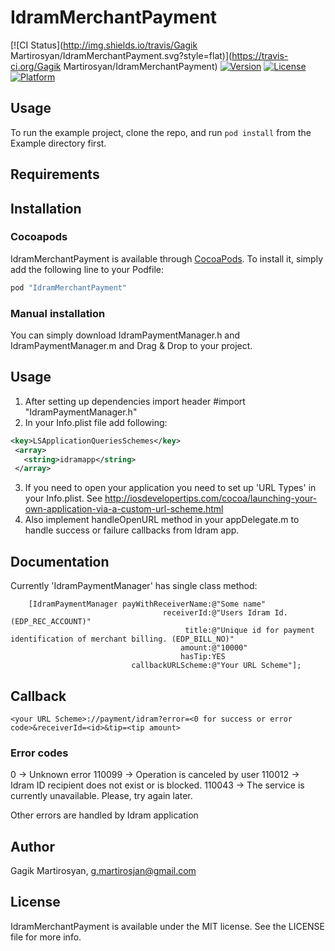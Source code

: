 # IdramMerchantPayment

[![CI Status](http://img.shields.io/travis/Gagik Martirosyan/IdramMerchantPayment.svg?style=flat)](https://travis-ci.org/Gagik Martirosyan/IdramMerchantPayment)
[![Version](https://img.shields.io/cocoapods/v/IdramMerchantPayment.svg?style=flat)](http://cocoapods.org/pods/IdramMerchantPayment)
[![License](https://img.shields.io/cocoapods/l/IdramMerchantPayment.svg?style=flat)](http://cocoapods.org/pods/IdramMerchantPayment)
[![Platform](https://img.shields.io/cocoapods/p/IdramMerchantPayment.svg?style=flat)](http://cocoapods.org/pods/IdramMerchantPayment)

## Usage

To run the example project, clone the repo, and run `pod install` from the Example directory first.

## Requirements

## Installation

### Cocoapods
IdramMerchantPayment is available through [CocoaPods](http://cocoapods.org). To install
it, simply add the following line to your Podfile:

```ruby
pod "IdramMerchantPayment"
```

### Manual installation 
You can simply download IdramPaymentManager.h and IdramPaymentManager.m and Drag & Drop to your project.

## Usage 
  1. After setting up dependencies import header 
     #import "IdramPaymentManager.h"
  2. In your Info.plist file add following:
``` XML
<key>LSApplicationQueriesSchemes</key>
 <array>
   <string>idramapp</string>
 </array>
```

  3. If you need to open your application you need to set up 'URL Types' in your Info.plist. See http://iosdevelopertips.com/cocoa/launching-your-own-application-via-a-custom-url-scheme.html
  4. Also implement handleOpenURL method in your appDelegate.m to handle success or failure callbacks from Idram app.
  

## Documentation 
Currently 'IdramPaymentManager' has single class method:

``` ObjC
    [IdramPaymentManager payWithReceiverName:@"Some name"
                                  receiverId:@"Users Idram Id. (EDP_REC_ACCOUNT)"
                                       title:@"Unique id for payment identification of merchant billing. (EDP_BILL_NO)"
                                      amount:@"10000"
                                      hasTip:YES
                           callbackURLScheme:@"Your URL Scheme"];
```
    
## Callback
```
<your URL Scheme>://payment/idram?error=<0 for success or error code>&receiverId=<id>&tip=<tip amount>
```

### Error codes

0         -> Unknown error
110099    -> Operation is canceled by user
110012    -> Idram ID recipient does not exist or is blocked.
110043    -> The service is currently unavailable. Please, try again later.

Other errors are handled by Idram application 

##
  



## Author

Gagik Martirosyan, g.martirosjan@gmail.com

## License

IdramMerchantPayment is available under the MIT license. See the LICENSE file for more info.
